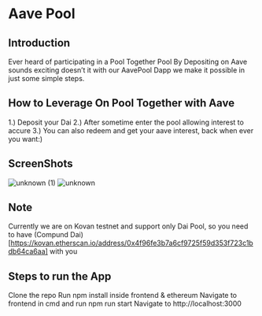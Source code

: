 # Aave Pool

## Introduction
Ever heard of participating in a Pool Together Pool By Depositing on Aave sounds exciting doesn’t it with our AavePool Dapp we make it possible in just some simple steps.

## How to Leverage On Pool Together with Aave
1.) Deposit your Dai
2.) After sometime enter the pool allowing interest to accure
3.) You can also redeem and get your aave interest, back when ever you want:)

## ScreenShots
![unknown (1)](https://user-images.githubusercontent.com/26670962/83074349-9e033800-a08f-11ea-8d1b-5a002a2c8a47.png)
![unknown](https://user-images.githubusercontent.com/26670962/83074378-ac515400-a08f-11ea-8c25-08452e4c5aa0.png)


## Note 
Currently we are on Kovan testnet and support only Dai Pool, so you need to have (Compund Dai)[https://kovan.etherscan.io/address/0x4f96fe3b7a6cf9725f59d353f723c1bdb64ca6aa] with you

## Steps to run the App
Clone the repo
Run npm install inside frontend & ethereum
Navigate to frontend in cmd and run npm run start
Navigate to http://localhost:3000

 
